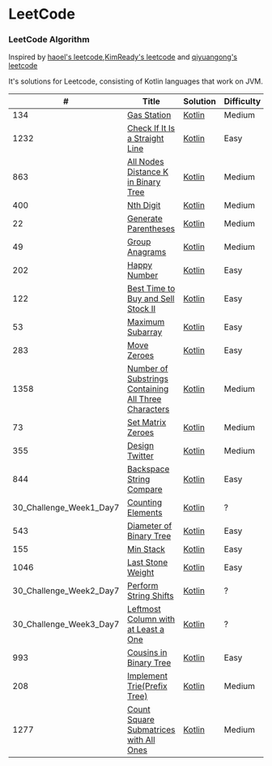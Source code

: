 LeetCode
========

### LeetCode Algorithm

Inspired by [haoel's leetcode](https://github.com/haoel/leetcode),[KimReady's leetcode](https://github.com/KimReady/Leetcode-JVM) and [qiyuangong's leetcode](https://github.com/qiyuangong/leetcode)

It's solutions for Leetcode, consisting of Kotlin languages that work on JVM.

| # | Title | Solution | Difficulty |
|---| ----- | -------- | ---------- |
|134|[Gas Station](https://leetcode.com/problems/gas-station/) | [Kotlin](./CanCompleteCircuit.kt)|Medium|
|1232|[Check If It Is a Straight Line](https://leetcode.com/problems/check-if-it-is-a-straight-line/) | [Kotlin](./Check_if_it_is_a_straight_line.kt)|Easy|
|863|[All Nodes Distance K in Binary Tree](https://leetcode.com/problems/all-nodes-distance-k-in-binary-tree/) | [Kotlin](./DistanceK.kt)|Medium|
|400|[Nth Digit](https://leetcode.com/problems/nth-digit/) | [Kotlin](./FindNthDigit.kt)|Medium|
|22|[Generate Parentheses](https://leetcode.com/problems/generate-parentheses/) | [Kotlin](./GenerateParenthesis.kt)|Medium|
|49|[Group Anagrams](https://leetcode.com/problems/group-anagrams/) | [Kotlin](.GenerateParenthesis.kt)|Medium|
|202|[Happy Number](https://leetcode.com/problems/happy-number/) | [Kotlin](./HappyNumber.kt)|Easy|
|122|[Best Time to Buy and Sell Stock II](https://leetcode.com/problems/best-time-to-buy-and-sell-stock-ii/) | [Kotlin](./MaxProfit.kt)|Easy|
|53|[Maximum Subarray](https://leetcode.com/problems/maximum-subarray/) | [Kotlin](./MaximumSubarray.kt)|Easy|
|283|[Move Zeroes](https://leetcode.com/problems/move-zeroes/) | [Kotlin](./MoveZeroes.kt)|Easy|
|1358|[Number of Substrings Containing All Three Characters](https://leetcode.com/problems/number-of-substrings-containing-all-three-characters/) | [Kotlin](./NumberOfSubstrings.kt)|Medium|
|73|[Set Matrix Zeroes](https://leetcode.com/problems/set-matrix-zeroes/) | [Kotlin](./SetZeroes.kt)|Medium|
|355|[Design Twitter](https://leetcode.com/problems/design-twitter/) | [Kotlin](./Twitter.kt)|Medium|
|844|[Backspace String Compare](https://leetcode.com/problems/backspace-string-compare/) | [Kotlin](./Backspace_String_Compare.kt)|Easy|
|30_Challenge_Week1_Day7|[Counting Elements](https://leetcode.com/explore/challenge/card/30-day-leetcoding-challenge/528/week-1/3289/) | [Kotlin](./CountingElements.kt)|?|
|543|[Diameter of Binary Tree](https://leetcode.com/problems/diameter-of-binary-tree/) | [Kotlin](./Diameter_of_Binary_Tree.kt)|Easy|
|155|[Min Stack](https://leetcode.com/problems/min-stack/) | [Kotlin](./Min_Stack.kt)|Easy|
|1046|[Last Stone Weight](https://leetcode.com/problems/last-stone-weight/) | [Kotlin](./lastStoneWeight.kt)|Easy|
|30_Challenge_Week2_Day7|[Perform String Shifts](https://leetcode.com/explore/challenge/card/30-day-leetcoding-challenge/529/week-2/3299/) | [Kotlin](./stringShift.kt)|?|
|30_Challenge_Week3_Day7|[Leftmost Column with at Least a One](https://leetcode.com/explore/challenge/card/30-day-leetcoding-challenge/530/week-3/3306/) | [Kotlin](./Leftmost_Column_with_at_Least_a_One.kt)|?|
|993|[Cousins in Binary Tree](https://leetcode.com/problems/cousins-in-binary-tree/) | [Kotlin](Cousins_in_Binary_Tree.kt)|Easy|
|208|[Implement Trie(Prefix Tree)](https://leetcode.com/problems/cousins-in-binary-tree/) |[Kotlin](https://github.com/onemask/BrainCleaner/blob/master/Implement%20_Trie.kt)|Medium|
|1277|[Count Square Submatrices with All Ones](https://leetcode.com/problems/count-square-submatrices-with-all-ones/) | [Kotlin](Count_Square_Submatrices_with_All_Ones.kt)|Medium|


